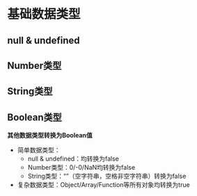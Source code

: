 # 基础数据类型
## null & undefined
## Number类型
## String类型
## Boolean类型
**其他数据类型转换为Boolean值**
- 简单数据类型：
	- null & undefined：均转换为false
	- Number类型：0/-0/NaN均转换为false
	- String类型：“”（空字符串，空格非空字符串）转换为false
- 复杂数据类型：Object/Array/Function等所有对象均转换为true 


